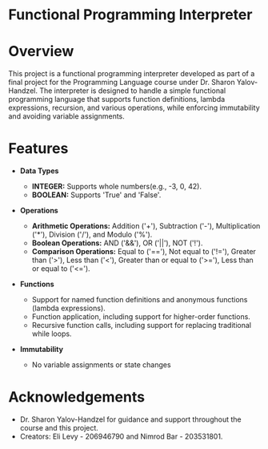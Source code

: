 # Functional Programming Interpreter

# Overview
This project is a functional programming interpreter developed as part of a final project for the Programming Language course under Dr. Sharon Yalov-Handzel. The interpreter is designed to handle a simple functional programming language that supports function definitions, lambda expressions, recursion, and various operations, while enforcing immutability and avoiding variable assignments.

# Features
* **Data Types**
  * **INTEGER:**  Supports whole numbers(e.g., -3, 0, 42).
  * **BOOLEAN:** Supports 'True' and 'False'.
* **Operations**
   * **Arithmetic Operations:** Addition ('+'), Subtraction ('-'), Multiplication ('*'), Division 
('/'), and Modulo ('%').
   * **Boolean Operations:** AND ('&&'), OR ('||'), NOT ('!').
   * **Comparison Operations:** Equal to ('=='), Not equal to ('!='), Greater than ('>'), Less than ('<'), Greater than or equal to ('>='), Less than or equal to ('<=').
* **Functions**
  * Support for named function definitions and anonymous functions (lambda expressions).
  * Function application, including support for higher-order functions.
  * Recursive function calls, including support for replacing traditional while loops.
  
 * **Immutability**
   * No variable assignments or state changes

# Acknowledgements
 * Dr. Sharon Yalov-Handzel for guidance and support throughout the course and this project.
 * Creators: Eli Levy - 206946790 and Nimrod Bar - 203531801.
